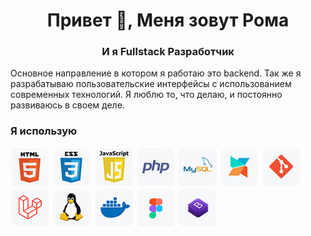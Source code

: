 <h1 align="center">Привет 👋, Меня зовут Рома</h1>
<h3 align="center">И я Fullstack Разработчик </h3>

<p align="left">Основное направление в котором я работаю это backend. Так же я разрабатываю пользовательские интерфейсы с использованием современных технологий. Я люблю то, что делаю, и постоянно развиваюсь в своем деле.</p>
<p align="left">
</p>

<h3 align="left">Я использую</h3>
<p align="left"> 
<img src="https://github.com/rwolfin/rwolfin/blob/main/assets/item-1.png">
<img src="https://github.com/rwolfin/rwolfin/blob/main/assets/item-2.png">
<img src="https://github.com/rwolfin/rwolfin/blob/main/assets/item-3.png">
<img src="https://github.com/rwolfin/rwolfin/blob/main/assets/item-4.png">
<img src="https://github.com/rwolfin/rwolfin/blob/main/assets/item-5.png">
<img src="https://github.com/rwolfin/rwolfin/blob/main/assets/item-6.png">
<img src="https://github.com/rwolfin/rwolfin/blob/main/assets/item-7.png">
<img src="https://github.com/rwolfin/rwolfin/blob/main/assets/item-8.png">
<img src="https://github.com/rwolfin/rwolfin/blob/main/assets/item-9.png">
<img src="https://github.com/rwolfin/rwolfin/blob/main/assets/item-10.png">
<img src="https://github.com/rwolfin/rwolfin/blob/main/assets/item-11.png">
<img src="https://github.com/rwolfin/rwolfin/blob/main/assets/item-12.png">
</p>



